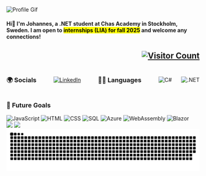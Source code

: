 <img src="https://github.com/JBrannelid/JBrannelid/blob/main/DarkProfile.gif?raw=true" alt="Profile Gif" />

<h4>
    Hi👋 I'm Johannes, a .NET student at Chas Academy in Stockholm, Sweden. I am open to <mark>internships (LIA) for fall 2025</mark> and welcome any connections!
</h4>

<h2 style="text-align: right;">
    <a href="https://visitcount.itsvg.in">
        <img src="https://visitcount.itsvg.in/api?id=jbrannelid&icon=0&color=0" alt="Visitor Count" />
    </a>
</h2>

<div style="display: flex; justify-content: space-between; align-items: center;">
    <h3 style="margin-right: 20px;">🌍 Socials</h3>
    <a href="https://linkedin.com/in/Johannes-Brannelid">
        <img src="https://img.shields.io/badge/LinkedIn-%230077B5.svg?logo=linkedin&logoColor=white" alt="LinkedIn" />
    </a>
    <h3 style="margin: 0 20px;">👨‍💻 Languages</h3>
    <img src="https://img.shields.io/badge/c%23-%23239120.svg?style=flat&logo=csharp&logoColor=white" alt="C#" />
    <img src="https://img.shields.io/badge/.NET-5C2D91?style=flat&logo=.net&logoColor=white" alt=".NET" />
</div>

<h3>🚀 Future Goals</h3>
<div style="margin-top: 10px;">
    <img src="https://img.shields.io/badge/javascript-%23323330.svg?style=flat&logo=javascript&logoColor=yellow" alt="JavaScript" />
    <img src="https://img.shields.io/badge/html5-%23E34F26.svg?style=flat&logo=html5&logoColor=white" alt="HTML" />
    <img src="https://img.shields.io/badge/css3-%231572B6.svg?style=flat&logo=css3&logoColor=white" alt="CSS" />
    <img src="https://img.shields.io/badge/sql-%234479A1.svg?style=flat&logo=mysql&logoColor=white" alt="SQL" />
    <img src="https://img.shields.io/badge/Azure-%230072C6.svg?style=flat&logo=azure&logoColor=white" alt="Azure" />
    <img src="https://img.shields.io/badge/WebAssembly-%23000000.svg?style=flat&logo=webassembly&logoColor=white" alt="WebAssembly" />
    <img src="https://img.shields.io/badge/Blazor-%2300BFFF.svg?style=flat&logo=blazor&logoColor=white" alt="Blazor" />
</div>

<div>
    <img height="120px" src="https://github-readme-stats.vercel.app/api?username=jbrannelid&hide_title=true&hide_border=true&show_icons=true&include_all_commits=true&count_private=true&line_height=21&text_color=000&icon_color=000&bg_color=0,ea6161,ffc64d,fffc4d,52fa5a&theme=graywhite" />
    <img height="120px" src="https://github-readme-stats.vercel.app/api/wakatime?username=JBrannelid&hide=html&hide_title=false&hide_border=true&langs_count=6&text_color=000&icon_color=fff&bg_color=0,52fa5a,4dfcff,c64dff&theme=graywhite" />
</div>




<img src="https://github.com/JBrannelid/JBrannelid/blob/output/github-snake-dark.svg" alt="Snake Gif" />

